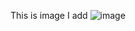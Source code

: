 This is image I add
![image](https://user-images.githubusercontent.com/83683725/119609376-ac5e6e00-be21-11eb-9ea2-94d978d03a18.png)
